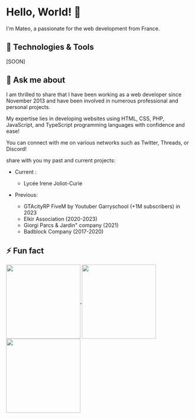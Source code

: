 
# Hello, World! 👋

I'm Mateo, a passionate for the web development from France.

## 🔧 Technologies & Tools

[SOON]

## 💬 Ask me about

I am thrilled to share that I have been working as a web developer since November 2013 and have been involved in numerous professional and personal projects.

My expertise lies in developing websites using HTML, CSS, PHP, JavaScript, and TypeScript programming languages with confidence and ease! 

You can connect with me on various networks such as Twitter, Threads, or Discord!

share with you my past and current projects:

- Current :
  - Lycée Irene Joliot-Curie

- Previous:
  - GTAcityRP FiveM by Youtuber Garryschool (+1M subscribers) in 2023
  - Elkir Association (2020-2023)
  - Giorgi Parcs & Jardin" company (2021)
  - Badblock Company (2017-2020)

## ⚡ Fun fact
<a href="https://oghub.fr">
  <img height=200 align="center" src="https://github-readme-stats.vercel.app/api?username=DevKilioZOfficiel&show_icons=true&icon_color=7e2e2a&title_color=33201f&text_color=FFFFFF&bg_color=deg,7e2e2a,df2920&hide_border=true&border_radius=35" />
</a>
<a href="https://oghub.fr">
  <img height=200 align="center" src="https://github-readme-stats.vercel.app/api/top-langs/?username=DevKilioZOfficiel&show_icons=true&icon_color=7e2e2a&title_color=33201f&text_color=FFFFFF&bg_color=deg,7e2e2a,df2920&hide_border=true&border_radius=25&layout=compact" />
</a>
<a href="https://oghub.fr">
  <img height=200 align="center" src="https://github-readme-stats.vercel.app/api/wakatime?username=DevKilioZOfficiel&show_icons=true&icon_color=7e2e2a&title_color=33201f&text_color=FFFFFF&bg_color=deg,7e2e2a,df2920&hide_border=true&border_radius=25" />
</a>
